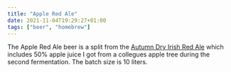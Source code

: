 ```yaml
---
title: "Apple Red Ale"
date: 2021-11-04T19:29:27+01:00
tags: ["beer", "homebrew"]
---
```


The Apple Red Ale beer is a split from the [Autumn Dry Irish Red Ale](/post/autumn-dry-irish-red-ale/) which includes 50% apple juice I got from a collegues apple tree during the second fermentation. The batch size is 10 liters.
